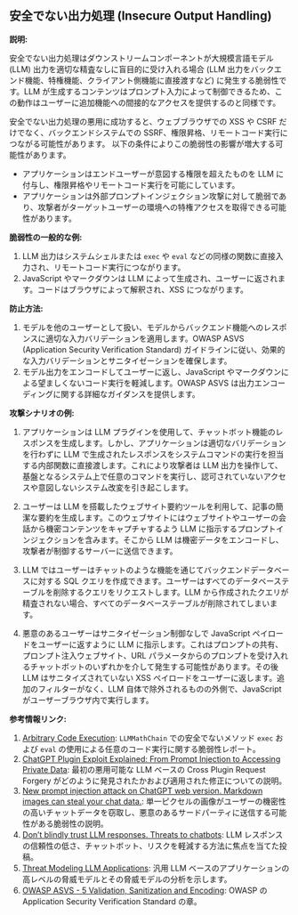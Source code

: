 ## 安全でない出力処理 (Insecure Output Handling)

**説明:**

安全でない出力処理はダウンストリームコンポーネントが大規模言語モデル (LLM) 出力を適切な精査なしに盲目的に受け入れる場合 (LLM 出力をバックエンド機能、特権機能、クライアント側機能に直接渡すなど) に発生する脆弱性です。LLM が生成するコンテンツはプロンプト入力によって制御できるため、この動作はユーザーに追加機能への間接的なアクセスを提供するのと同様です。

安全でない出力処理の悪用に成功すると、ウェブブラウザでの XSS や CSRF だけでなく、バックエンドシステムでの SSRF、権限昇格、リモートコード実行につながる可能性があります。
以下の条件によりこの脆弱性の影響が増大する可能性があります。
* アプリケーションはエンドユーザーが意図する権限を超えたものを LLM に付与し、権限昇格やリモートコード実行を可能にしています。
* アプリケーションは外部プロンプトインジェクション攻撃に対して脆弱であり、攻撃者がターゲットユーザーの環境への特権アクセスを取得できる可能性があります。

**脆弱性の一般的な例:**

1. LLM 出力はシステムシェルまたは `exec` や `eval` などの同様の関数に直接入力され、リモートコード実行につながります。
2. JavaScript やマークダウンは LLM によって生成され、ユーザーに返されます。コードはブラウザによって解釈され、XSS につながります。

**防止方法:**

1. モデルを他のユーザーとして扱い、モデルからバックエンド機能へのレスポンスに適切な入力バリデーションを適用します。OWASP ASVS (Application Security Verification Standard) ガイドラインに従い、効果的な入力バリデーションとサニタイゼーションを確保します。
2. モデル出力をエンコードしてユーザーに返し、JavaScript やマークダウンによる望ましくないコード実行を軽減します。OWASP ASVS は出力エンコーディングに関する詳細なガイダンスを提供します。


**攻撃シナリオの例:**

1. アプリケーションは LLM プラグインを使用して、チャットボット機能のレスポンスを生成します。しかし、アプリケーションは適切なバリデーションを行わずに LLM で生成されたレスポンスをシステムコマンドの実行を担当する内部関数に直接渡します。これにより攻撃者は LLM 出力を操作して、基盤となるシステム上で任意のコマンドを実行し、認可されていないアクセスや意図しないシステム改変を引き起こします。

2. ユーザーは LLM を搭載したウェブサイト要約ツールを利用して、記事の簡潔な要約を生成します。このウェブサイトにはウェブサイトやユーザーの会話から機密コンテンツをキャプチャするよう LLM に指示するプロンプトインジェクションを含みます。そこから LLM は機密データをエンコードし、攻撃者が制御するサーバーに送信できます。

3. LLM ではユーザーはチャットのような機能を通じてバックエンドデータベースに対する SQL クエリを作成できます。ユーザーはすべてのデータベーステーブルを削除するクエリをリクエストします。LLM から作成されたクエリが精査されない場合、すべてのデータベーステーブルが削除されてしまいます。

4. 悪意のあるユーザーはサニタイゼーション制御なしで JavaScript ペイロードをユーザーに返すように LLM に指示します。これはプロンプトの共有、プロンプト注入ウェブサイト、URL パラメータからのプロンプトを受け入れるチャットボットのいずれかを介して発生する可能性があります。その後 LLM はサニタイズされていない XSS ペイロードをユーザーに返します。追加のフィルターがなく、LLM 自体で除外されるものの外側で、JavaScript がユーザーブラウザ内で実行します。

**参考情報リンク:**
1. [Arbitrary Code Execution](https://security.snyk.io/vuln/SNYK-PYTHON-LANGCHAIN-5411357): `LLMMathChain` での安全でないメソッド `exec` および `eval` の使用による任意のコード実行に関する脆弱性レポート。
2. [ChatGPT Plugin Exploit Explained: From Prompt Injection to Accessing Private Data](https://embracethered.com/blog/posts/2023/chatgpt-cross-plugin-request-forgery-and-prompt-injection./): 最初の悪用可能な LLM ベースの Cross Plugin Request Forgery がどのように発見されたかおよび適用された修正についての説明。
3. [New prompt injection attack on ChatGPT web version. Markdown images can steal your chat data.](https://systemweakness.com/new-prompt-injection-attack-on-chatgpt-web-version-ef717492c5c2?gi=8daec85e2116): 単一ピクセルの画像がユーザーの機密性の高いチャットデータを窃取し、悪意のあるサードパーティに送信する可能性がある脆弱性の説明。
4. [Don’t blindly trust LLM responses. Threats to chatbots](https://embracethered.com/blog/posts/2023/ai-injections-threats-context-matters/): LLM レスポンスの信頼性の低さ、チャットボット、リスクを軽減する方法に焦点を当てた投稿。
5. [Threat Modeling LLM Applications](https://aivillage.org/large%20language%20models/threat-modeling-llm/): 汎用 LLM ベースのアプリケーションの高レベルの脅威モデルとその脅威モデルの分析を示します。
6. [OWASP ASVS - 5 Validation, Sanitization and Encoding](https://owasp-aasvs4.readthedocs.io/en/latest/V5.html#validation-sanitization-and-encoding): OWASP の Application Security Verification Standard の章。
